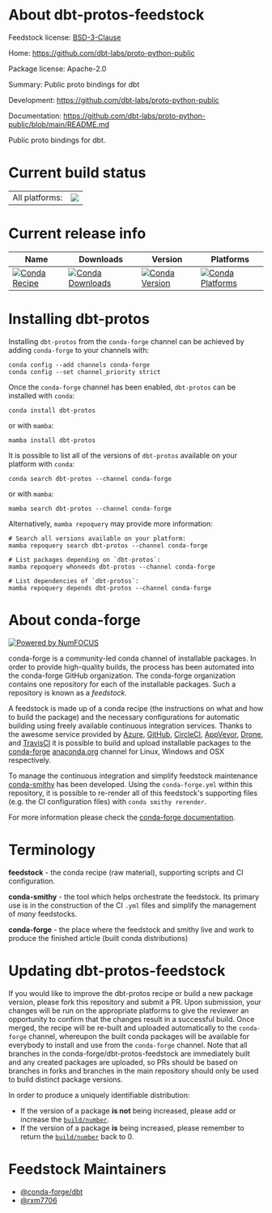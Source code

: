 About dbt-protos-feedstock
==========================

Feedstock license: [BSD-3-Clause](https://github.com/conda-forge/dbt-protos-feedstock/blob/main/LICENSE.txt)

Home: https://github.com/dbt-labs/proto-python-public

Package license: Apache-2.0

Summary: Public proto bindings for dbt

Development: https://github.com/dbt-labs/proto-python-public

Documentation: https://github.com/dbt-labs/proto-python-public/blob/main/README.md

Public proto bindings for dbt.

Current build status
====================


<table><tr><td>All platforms:</td>
    <td>
      <a href="https://dev.azure.com/conda-forge/feedstock-builds/_build/latest?definitionId=25913&branchName=main">
        <img src="https://dev.azure.com/conda-forge/feedstock-builds/_apis/build/status/dbt-protos-feedstock?branchName=main">
      </a>
    </td>
  </tr>
</table>

Current release info
====================

| Name | Downloads | Version | Platforms |
| --- | --- | --- | --- |
| [![Conda Recipe](https://img.shields.io/badge/recipe-dbt--protos-green.svg)](https://anaconda.org/conda-forge/dbt-protos) | [![Conda Downloads](https://img.shields.io/conda/dn/conda-forge/dbt-protos.svg)](https://anaconda.org/conda-forge/dbt-protos) | [![Conda Version](https://img.shields.io/conda/vn/conda-forge/dbt-protos.svg)](https://anaconda.org/conda-forge/dbt-protos) | [![Conda Platforms](https://img.shields.io/conda/pn/conda-forge/dbt-protos.svg)](https://anaconda.org/conda-forge/dbt-protos) |

Installing dbt-protos
=====================

Installing `dbt-protos` from the `conda-forge` channel can be achieved by adding `conda-forge` to your channels with:

```
conda config --add channels conda-forge
conda config --set channel_priority strict
```

Once the `conda-forge` channel has been enabled, `dbt-protos` can be installed with `conda`:

```
conda install dbt-protos
```

or with `mamba`:

```
mamba install dbt-protos
```

It is possible to list all of the versions of `dbt-protos` available on your platform with `conda`:

```
conda search dbt-protos --channel conda-forge
```

or with `mamba`:

```
mamba search dbt-protos --channel conda-forge
```

Alternatively, `mamba repoquery` may provide more information:

```
# Search all versions available on your platform:
mamba repoquery search dbt-protos --channel conda-forge

# List packages depending on `dbt-protos`:
mamba repoquery whoneeds dbt-protos --channel conda-forge

# List dependencies of `dbt-protos`:
mamba repoquery depends dbt-protos --channel conda-forge
```


About conda-forge
=================

[![Powered by
NumFOCUS](https://img.shields.io/badge/powered%20by-NumFOCUS-orange.svg?style=flat&colorA=E1523D&colorB=007D8A)](https://numfocus.org)

conda-forge is a community-led conda channel of installable packages.
In order to provide high-quality builds, the process has been automated into the
conda-forge GitHub organization. The conda-forge organization contains one repository
for each of the installable packages. Such a repository is known as a *feedstock*.

A feedstock is made up of a conda recipe (the instructions on what and how to build
the package) and the necessary configurations for automatic building using freely
available continuous integration services. Thanks to the awesome service provided by
[Azure](https://azure.microsoft.com/en-us/services/devops/), [GitHub](https://github.com/),
[CircleCI](https://circleci.com/), [AppVeyor](https://www.appveyor.com/),
[Drone](https://cloud.drone.io/welcome), and [TravisCI](https://travis-ci.com/)
it is possible to build and upload installable packages to the
[conda-forge](https://anaconda.org/conda-forge) [anaconda.org](https://anaconda.org/)
channel for Linux, Windows and OSX respectively.

To manage the continuous integration and simplify feedstock maintenance
[conda-smithy](https://github.com/conda-forge/conda-smithy) has been developed.
Using the ``conda-forge.yml`` within this repository, it is possible to re-render all of
this feedstock's supporting files (e.g. the CI configuration files) with ``conda smithy rerender``.

For more information please check the [conda-forge documentation](https://conda-forge.org/docs/).

Terminology
===========

**feedstock** - the conda recipe (raw material), supporting scripts and CI configuration.

**conda-smithy** - the tool which helps orchestrate the feedstock.
                   Its primary use is in the construction of the CI ``.yml`` files
                   and simplify the management of *many* feedstocks.

**conda-forge** - the place where the feedstock and smithy live and work to
                  produce the finished article (built conda distributions)


Updating dbt-protos-feedstock
=============================

If you would like to improve the dbt-protos recipe or build a new
package version, please fork this repository and submit a PR. Upon submission,
your changes will be run on the appropriate platforms to give the reviewer an
opportunity to confirm that the changes result in a successful build. Once
merged, the recipe will be re-built and uploaded automatically to the
`conda-forge` channel, whereupon the built conda packages will be available for
everybody to install and use from the `conda-forge` channel.
Note that all branches in the conda-forge/dbt-protos-feedstock are
immediately built and any created packages are uploaded, so PRs should be based
on branches in forks and branches in the main repository should only be used to
build distinct package versions.

In order to produce a uniquely identifiable distribution:
 * If the version of a package **is not** being increased, please add or increase
   the [``build/number``](https://docs.conda.io/projects/conda-build/en/latest/resources/define-metadata.html#build-number-and-string).
 * If the version of a package **is** being increased, please remember to return
   the [``build/number``](https://docs.conda.io/projects/conda-build/en/latest/resources/define-metadata.html#build-number-and-string)
   back to 0.

Feedstock Maintainers
=====================

* [@conda-forge/dbt](https://github.com/orgs/conda-forge/teams/dbt/)
* [@rxm7706](https://github.com/rxm7706/)

